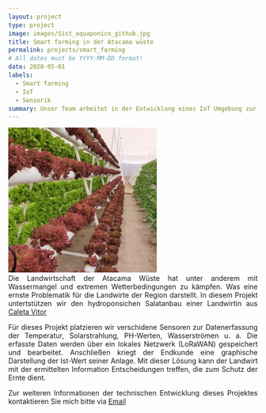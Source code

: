 ```yaml
---
layout: project
type: project
image: images/Sist_aquaponico_github.jpg
title: Smart farming in der Atacama wüste
permalink: projects/smart_farming
# All dates must be YYYY-MM-DD format!
date: 2020-05-01
labels:
  - Smart farming
  - IoT
  - Sensorik
summary: Unser Team arbeitet in der Entwicklung eines IoT Umgebung zur Messdatenerfassung eines hydroponischen Salatanbaus in der Atacama Wüste in Chile.
---
```


<div class="ui small rounded images">
  <img class="ui image" src="../images/Sist_aquaponico_github.jpg">
  
</div>


<div style="text-align: justify"> Die Landwirtschaft der Atacama Wüste hat unter anderem mit Wassermangel und extremen Wetterbedingungen zu kämpfen. Was eine ernste Problematik für die Landwirte der Region darstellt. In diesem Projekt untertstützen wir den hydroponsichen Salatanbau einer Landwirtin aus <a href="https://en.wikipedia.org/wiki/Caleta_V%C3%ADtor">Caleta Vitor</a>

Für dieses Projekt platzieren wir verschidene Sensoren zur Datenerfassung der Temperatur, Solarstrahlung, PH-Werten, Wasserströmen u. a. Die erfasste Daten werden über ein lokales Netzwerk (LoRaWAN) gespeichert und bearbeitet. Anschließen kriegt der Endkunde eine graphische Darstellung der Ist-Wert seiner Anlage. Mit dieser Lösung kann der Landwirt mit der ermittelten Information Entscheidungen treffen, die zum Schutz der Ernte dient.

Zur weiteren Informationen der technischen Entwicklung dieses Projektes kontaktieren Sie mich bitte via <a href="mailto:franco.perez.montt@gmail.com">Email</a>  
 </div> 





